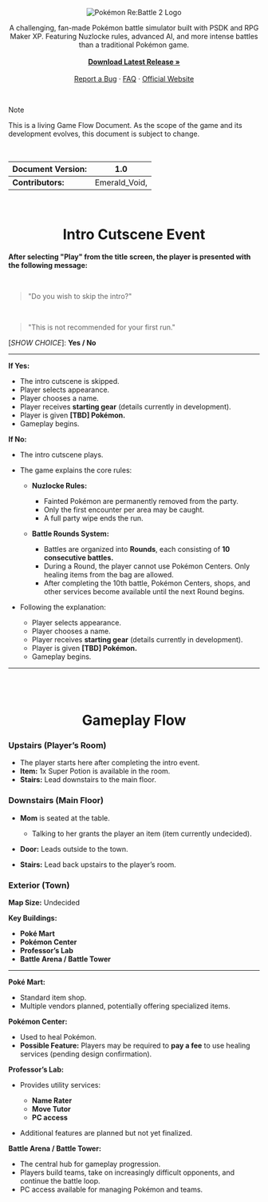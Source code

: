 <p align="center">
  <img src="https://i.imgur.com/nVPMQZU.png" alt="Pokémon Re:Battle 2 Logo">
</p>

<p align="center">
  A challenging, fan-made Pokémon battle simulator built with PSDK and RPG Maker XP. Featuring Nuzlocke rules, advanced AI, and more intense battles than a traditional Pokémon game.
  <br><br>
  <a href="https://github.com/EmeraldVoid/Pokemon-Re-Battle-2/releases"><strong>Download Latest Release »</strong></a>
  <br><br>
  <a href="https://github.com/EmeraldVoid/Pokemon-Re-Battle-2/issues">Report a Bug</a>
  ·
  <a href="#faq">FAQ</a>
  ·
  <a href="https://pokemon-re-battle-2.vercel.app/">Official Website</a>
</p>

<br>

> [!NOTE]
> This is a living Game Flow Document. As the scope of the game and its development evolves, this document is subject to change.

<br>

| **Document Version:** | 1.0           |
|-----------------------|---------------|
| **Contributors:**     | Emerald_Void, |

<br>

<h1 align="center">Intro Cutscene Event</h1>

**After selecting "Play" from the title screen, the player is presented with the following message:**

<br>

> "Do you wish to skip the intro?"

<br>

> "This is not recommended for your first run."

[*SHOW CHOICE*]: **Yes / No**

---

**If Yes:**

* The intro cutscene is skipped.
* Player selects appearance.
* Player chooses a name.
* Player receives **starting gear** (details currently in development).
* Player is given **\[TBD] Pokémon.**
* Gameplay begins.

**If No:**

* The intro cutscene plays.

* The game explains the core rules:

  * **Nuzlocke Rules:**

    * Fainted Pokémon are permanently removed from the party.
    * Only the first encounter per area may be caught.
    * A full party wipe ends the run.
  * **Battle Rounds System:**

    * Battles are organized into **Rounds**, each consisting of **10 consecutive battles.**
    * During a Round, the player cannot use Pokémon Centers. Only healing items from the bag are allowed.
    * After completing the 10th battle, Pokémon Centers, shops, and other services become available until the next Round begins.

* Following the explanation:

  * Player selects appearance.
  * Player chooses a name.
  * Player receives **starting gear** (details currently in development).
  * Player is given **\[TBD] Pokémon.**
  * Gameplay begins.

---

<br><br>

<h1 align="center">Gameplay Flow</h1>

### Upstairs (Player’s Room)

* The player starts here after completing the intro event.
* **Item:** 1x Super Potion is available in the room.
* **Stairs:** Lead downstairs to the main floor.

### Downstairs (Main Floor)

* **Mom** is seated at the table.

  * Talking to her grants the player an item (item currently undecided).
* **Door:** Leads outside to the town.
* **Stairs:** Lead back upstairs to the player’s room.

### Exterior (Town)

**Map Size:** Undecided

**Key Buildings:**

* **Poké Mart**
* **Pokémon Center**
* **Professor’s Lab**
* **Battle Arena / Battle Tower**

---

**Poké Mart:**

* Standard item shop.
* Multiple vendors planned, potentially offering specialized items.

**Pokémon Center:**

* Used to heal Pokémon.
* **Possible Feature:** Players may be required to **pay a fee** to use healing services (pending design confirmation).

**Professor’s Lab:**

* Provides utility services:

  * **Name Rater**
  * **Move Tutor**
  * **PC access**
* Additional features are planned but not yet finalized.

**Battle Arena / Battle Tower:**

* The central hub for gameplay progression.
* Players build teams, take on increasingly difficult opponents, and continue the battle loop.
* PC access available for managing Pokémon and teams.

